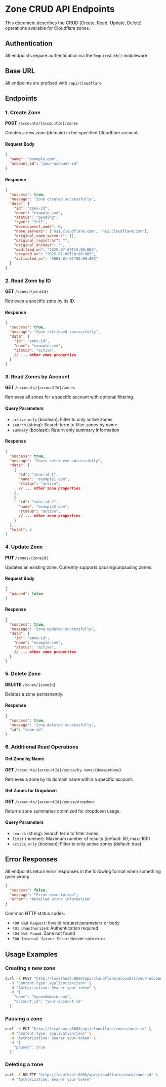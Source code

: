 # Zone CRUD API Endpoints

This document describes the CRUD (Create, Read, Update, Delete) operations available for Cloudflare zones.

## Authentication
All endpoints require authentication via the `RequireAuth()` middleware.

## Base URL
All endpoints are prefixed with `/api/cloudflare`

## Endpoints

### 1. Create Zone
**POST** `/accounts/{accountId}/zones`

Creates a new zone (domain) in the specified Cloudflare account.

#### Request Body
```json
{
  "name": "example.com",
  "account_id": "your-account-id"
}
```

#### Response
```json
{
  "success": true,
  "message": "Zone created successfully",
  "data": {
    "id": "zone-id",
    "name": "example.com",
    "status": "pending",
    "type": "full",
    "development_mode": 0,
    "name_servers": ["ns1.cloudflare.com", "ns2.cloudflare.com"],
    "original_name_servers": [],
    "original_registrar": "",
    "original_dnshost": "",
    "modified_on": "2025-07-09T10:00:00Z",
    "created_on": "2025-07-09T10:00:00Z",
    "activated_on": "0001-01-01T00:00:00Z"
  }
}
```

### 2. Read Zone by ID
**GET** `/zones/{zoneId}`

Retrieves a specific zone by its ID.

#### Response
```json
{
  "success": true,
  "message": "Zone retrieved successfully",
  "data": {
    "id": "zone-id",
    "name": "example.com",
    "status": "active",
    // ... other zone properties
  }
}
```

### 3. Read Zones by Account
**GET** `/accounts/{accountId}/zones`

Retrieves all zones for a specific account with optional filtering.

#### Query Parameters
- `active_only` (boolean): Filter to only active zones
- `search` (string): Search term to filter zones by name
- `summary` (boolean): Return only summary information

#### Response
```json
{
  "success": true,
  "message": "Zones retrieved successfully",
  "data": [
    {
      "id": "zone-id-1",
      "name": "example1.com",
      "status": "active",
      // ... other zone properties
    },
    {
      "id": "zone-id-2",
      "name": "example2.com",
      "status": "active",
      // ... other zone properties
    }
  ],
  "total": 2
}
```

### 4. Update Zone
**PUT** `/zones/{zoneId}`

Updates an existing zone. Currently supports pausing/unpausing zones.

#### Request Body
```json
{
  "paused": false
}
```

#### Response
```json
{
  "success": true,
  "message": "Zone updated successfully",
  "data": {
    "id": "zone-id",
    "name": "example.com",
    "status": "active",
    // ... other zone properties
  }
}
```

### 5. Delete Zone
**DELETE** `/zones/{zoneId}`

Deletes a zone permanently.

#### Response
```json
{
  "success": true,
  "message": "Zone deleted successfully",
  "id": "zone-id"
}
```

### 6. Additional Read Operations

#### Get Zone by Name
**GET** `/accounts/{accountId}/zones/by-name/{domainName}`

Retrieves a zone by its domain name within a specific account.

#### Get Zones for Dropdown
**GET** `/accounts/{accountId}/zones/dropdown`

Returns zone summaries optimized for dropdown usage.

#### Query Parameters
- `search` (string): Search term to filter zones
- `limit` (number): Maximum number of results (default: 50, max: 100)
- `active_only` (boolean): Filter to only active zones (default: true)

## Error Responses

All endpoints return error responses in the following format when something goes wrong:

```json
{
  "success": false,
  "message": "Error description",
  "error": "Detailed error information"
}
```

Common HTTP status codes:
- `400 Bad Request`: Invalid request parameters or body
- `401 Unauthorized`: Authentication required
- `404 Not Found`: Zone not found
- `500 Internal Server Error`: Server-side error

## Usage Examples

### Creating a new zone
```bash
curl -X POST "http://localhost:8080/api/cloudflare/accounts/your-account-id/zones" \
  -H "Content-Type: application/json" \
  -H "Authorization: Bearer your-token" \
  -d '{
    "name": "mynewdomain.com",
    "account_id": "your-account-id"
  }'
```

### Pausing a zone
```bash
curl -X PUT "http://localhost:8080/api/cloudflare/zones/zone-id" \
  -H "Content-Type: application/json" \
  -H "Authorization: Bearer your-token" \
  -d '{
    "paused": true
  }'
```

### Deleting a zone
```bash
curl -X DELETE "http://localhost:8080/api/cloudflare/zones/zone-id" \
  -H "Authorization: Bearer your-token"
```

